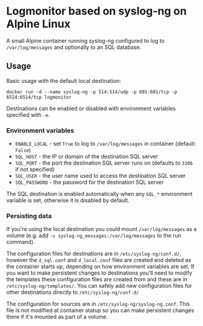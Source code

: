 # Logmonitor based on syslog-ng on Alpine Linux

A small Alpine container running syslog-ng configured to log to `/var/log/messages` and optionally to an SQL database.


## Usage

Basic usage with the default local destination:

```
docker run -d --name syslog-ng -p 514:514/udp -p 601:601/tcp -p 6514:6514/tcp logmonitor
```

Destinations can be enabled or disabled with environment variables specified with `-e`.


### Environment variables

* `ENABLE_LOCAL` - set `True` to log to `/var/log/messages` in container (default: `False`)
* `SQL_HOST` - the IP or domain of the destination SQL server
* `SQL_PORT` - the port the destination SQL server runs on (defaults to `3306` if not specified)
* `SQL_USER` - the user name used to access the destination SQL server
* `SQL_PASSWORD` - the password for the destination SQL server

The SQL destination is enabled automatically when any `SQL_*` environment variable is set, otherwise it is disabled by default.


### Persisting data

If you're using the local destination you could mount `/var/log/messages` as a volume (e.g. add `-v syslog-ng_messages:/var/log/messages` to the run command).

The configuration files for destinations are in `/etc/syslog-ng/conf.d/`, however the `d_sql.conf` and `d_local.conf` files are created and deleted as the container starts up, depending on how environment variables are set. If you want to make persistent changes to destinations you'll need to modify the templates these configuration files are created from and these are in `/etc/syslog-ng/templates/`. You can safely add new configuration files for other destinations directly to `/etc/syslog-ng/conf.d/`

The configuration for sources are in `/etc/syslog-ng/syslog-ng.conf`. This file is not modified at container statup so you can make persistent changes there if it's mounted as part of a volume.
